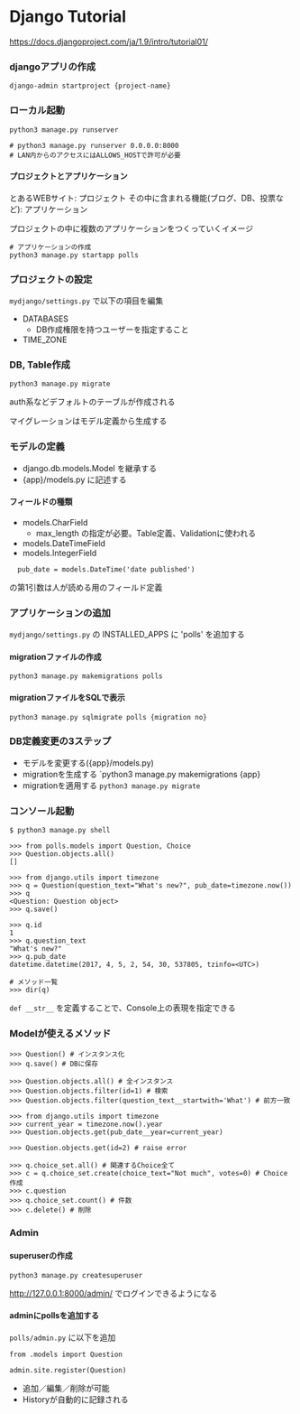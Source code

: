 # Django Tutorial
https://docs.djangoproject.com/ja/1.9/intro/tutorial01/

### djangoアプリの作成
```
django-admin startproject {project-name}
```

### ローカル起動
```
python3 manage.py runserver

# python3 manage.py runserver 0.0.0.0:8000
# LAN内からのアクセスにはALLOWS_HOSTで許可が必要
```

#### プロジェクトとアプリケーション
とあるWEBサイト: プロジェクト
その中に含まれる機能(ブログ、DB、投票など): アプリケーション

プロジェクトの中に複数のアプリケーションをつくっていくイメージ

```
# アプリケーションの作成
python3 manage.py startapp polls
```

### プロジェクトの設定
`mydjango/settings.py` で以下の項目を編集

- DATABASES
  - DB作成権限を持つユーザーを指定すること
- TIME_ZONE

### DB, Table作成
```
python3 manage.py migrate
```
auth系などデフォルトのテーブルが作成される

マイグレーションはモデル定義から生成する

### モデルの定義
- django.db.models.Model を継承する
- {app}/models.py に記述する

#### フィールドの種類
- models.CharField
  - max_length の指定が必要。Table定義、Validationに使われる
- models.DateTimeField
- models.IntegerField

```
  pub_date = models.DateTime('date published')
```
の第1引数は人が読める用のフィールド定義

### アプリケーションの追加
`mydjango/settings.py` の INSTALLED_APPS に 'polls' を追加する

#### migrationファイルの作成
```
python3 manage.py makemigrations polls
```

#### migrationファイルをSQLで表示
```
python3 manage.py sqlmigrate polls {migration no}
```

### DB定義変更の3ステップ
- モデルを変更する({app}/models.py)
- migrationを生成する `python3 manage.py makemigrations {app}
- migrationを適用する `python3 manage.py migrate`

### コンソール起動
```
$ python3 manage.py shell

>>> from polls.models import Question, Choice
>>> Question.objects.all()
[]

>>> from django.utils import timezone
>>> q = Question(question_text="What's new?", pub_date=timezone.now())
>>> q
<Question: Question object>
>>> q.save()

>>> q.id
1
>>> q.question_text
"What's new?"
>>> q.pub_date
datetime.datetime(2017, 4, 5, 2, 54, 30, 537805, tzinfo=<UTC>)

# メソッド一覧
>>> dir(q)
```

`def __str__` を定義することで、Console上の表現を指定できる

### Modelが使えるメソッド
```
>>> Question() # インスタンス化
>>> q.save() # DBに保存

>>> Question.objects.all() # 全インスタンス
>>> Question.objects.filter(id=1) # 検索
>>> Question.objects.filter(question_text__startwith='What') # 前方一致

>>> from django.utils import timezone
>>> current_year = timezone.now().year
>>> Question.objects.get(pub_date__year=current_year)

>>> Question.objects.get(id=2) # raise error

>>> q.choice_set.all() # 関連するChoice全て
>>> c = q.choice_set.create(choice_text="Not much", votes=0) # Choice作成
>>> c.question
>>> q.choice_set.count() # 件数
>>> c.delete() # 削除
```

### Admin
#### superuserの作成
```
python3 manage.py createsuperuser
```

http://127.0.0.1:8000/admin/ でログインできるようになる

#### adminにpollsを追加する
`polls/admin.py` に以下を追加

```
from .models import Question

admin.site.register(Question)
```

- 追加／編集／削除が可能
- Historyが自動的に記録される



